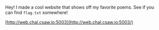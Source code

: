 Hey! I made a cool website that shows off my favorite poems. See if you can find `flag.txt` somewhere!

[http://web.chal.csaw.io:5003](http://web.chal.csaw.io:5003/)

